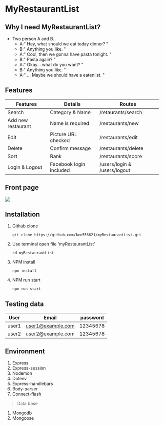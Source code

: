 # MyRestaurantList

## Why I need MyRestaurantList?
* Two person A and B.
    * A:" Hey, what should we eat today dinner? "
    * B:" Anything you like. "
    * A:" Cool, then we gonna have pasta tonight. "
    * B:" Pasta again? "
    * A:" Okay... what do you want? "
    * B:" Anything you like. "
    * A:" ... Maybe we should have a eatenlist. "

## Features

| Features | Details  | Routes   |
| -------- | -------- | -------- |
| Search   | Category & Name | /retaurants/search |
| Add new restaurant | Name is required | /restaurants/new |
| Edit         | Picture URL checked         | /restaurants/edit         | 
| Delete         | Confirm message          |/restaurants/delete          | 
| Sort         |  Rank        |  /restaurants/score        |
| Login & Logout     | Facebook login included     | /users/login & /users/logout    |

## Front page

![](https://i.imgur.com/fUPt2ws.jpg)


## Installation
1. Github clone

    `git clone https://github.com/ken556621/myRestaurantList.git`
    
2. Use terminal open file 'myRestaurantList'

     `cd myRestaurantList`
     
3. NPM install

    `npm install`
    
4. NPM run start

    `npm run start`
    
## Testing data

|   User | Email |  password |
| -------- | -------- | -------- |
|  user1        |  user1@example.com        | 12345678         |
|  user2|user2@example.com|12345678

   
## Environment
1. Express
2. Express-session
3. Nodemon
4. Dotenv
5. Express-handlebars
6. Body-parser
7. Connect-flash
> Data base
1. Mongodb
2. Mongoose

